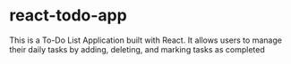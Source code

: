 # react-todo-app
This is a To-Do List Application built with React. It allows users to manage their daily tasks by adding, deleting, and marking tasks as completed
